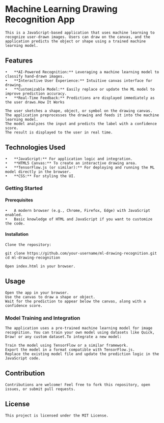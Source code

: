 # Machine Learning Drawing Recognition App
    This is a JavaScript-based application that uses machine learning to recognize user-drawn images. Users can draw on the canvas, and the application predicts the object or shape using a trained machine learning model.


## Features
	•	**AI-Powered Recognition:** Leveraging a machine learning model to classify hand-drawn images.
	•	**Interactive User Experience:** Intuitive canvas interface for drawing.
	•	**Customizable Model:** Easily replace or update the ML model to improve prediction accuracy.
	•	**Real-Time Feedback:** Predictions are displayed immediately as the user draws.How It Works

    The user sketches a shape, object, or symbol on the drawing canvas.
    The application preprocesses the drawing and feeds it into the machine learning model.
    The model analyzes the input and predicts the label with a confidence score.
    The result is displayed to the user in real time.


## Technologies Used
	•	**JavaScript:** For application logic and integration.
	•	**HTML5 Canvas:** To create an interactive drawing area.
	•	**TensorFlow.js (or similar):** For deploying and running the ML model directly in the browser.
	•	**CSS:** For styling the UI.
    
### Getting Started

#### Prerequisites
	•	A modern browser (e.g., Chrome, Firefox, Edge) with JavaScript enabled.
	•	Basic knowledge of HTML and JavaScript if you want to customize the code.
    

#### Installation

    Clone the repository:

    git clone https://github.com/your-username/ml-drawing-recognition.git cd ml-drawing-recognition

    Open index.html in your browser.


## Usage

    Open the app in your browser.
    Use the canvas to draw a shape or object.
    Wait for the prediction to appear below the canvas, along with a confidence score.


### Model Training and Integration

    The application uses a pre-trained machine learning model for image recognition. You can train your own model using datasets like Quick, Draw! or any custom dataset.To integrate a new model:

    Train the model using TensorFlow or a similar framework.
    Export the model in a format compatible with TensorFlow.js.
    Replace the existing model file and update the prediction logic in the JavaScript code.


## Contribution 
    Contributions are welcome! Feel free to fork this repository, open issues, or submit pull requests.


## License
    This project is licensed under the MIT License.
